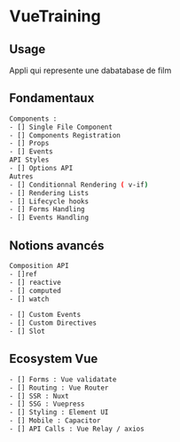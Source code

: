 # VueTraining

## Usage

Appli qui represente une dabatabase de film

## Fondamentaux

```bash
Components :
- [] Single File Component
- [] Components Registration
- [] Props
- [] Events
API Styles
- [] Options API
Autres
- [] Conditionnal Rendering ( v-if)
- [] Rendering Lists
- [] Lifecycle hooks
- [] Forms Handling
- [] Events Handling

```

## Notions avancés

```bash
Composition API
- []ref
- [] reactive
- [] computed
- [] watch

- [] Custom Events
- [] Custom Directives
- [] Slot
```

## Ecosystem Vue

```bash
- [] Forms : Vue validatate
- [] Routing : Vue Router
- [] SSR : Nuxt
- [] SSG : Vuepress
- [] Styling : Element UI
- [] Mobile : Capacitor
- [] API Calls : Vue Relay / axios
```
